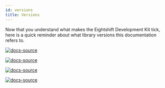 ```yaml
---
id: versions
title: Versions
---
```


Now that you understand what makes the Eightshift Development Kit tick, here is a quick reminder about what library versions this documentation refers to.

[![docs-source](https://img.shields.io/badge/version--6.0.0-eightshift--boilerplate-red?style=for-the-badge&logo=)](https://github.com/duenneffe/eightshift-boilerplate/tree/6.0.0)

[![docs-source](https://img.shields.io/badge/version--6.0.0-eightshift--boilerplate--plugin-important?style=for-the-badge&logo=)](https://github.com/duenneffe/eightshift-boilerplate/tree/6.0.0)

[![docs-source](https://img.shields.io/badge/version--4.0.0-eightshift--libs-blue?style=for-the-badge&logo=)](https://github.com/duenneffe/eightshift-libs/tree/4.0.0)

[![docs-source](https://img.shields.io/badge/version--5.0.0-eightshift--frontend--libs-yellow?style=for-the-badge&logo=)](https://github.com/duenneffe/eightshift-frontend-libs/tree/5.0.0)

